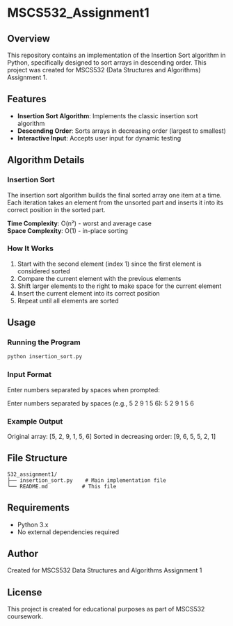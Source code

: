 # MSCS532_Assignment1

## Overview
This repository contains an implementation of the Insertion Sort algorithm in Python, specifically designed to sort arrays in descending order. This project was created for MSCS532 (Data Structures and Algorithms) Assignment 1.

## Features
- **Insertion Sort Algorithm**: Implements the classic insertion sort algorithm
- **Descending Order**: Sorts arrays in decreasing order (largest to smallest)
- **Interactive Input**: Accepts user input for dynamic testing

## Algorithm Details

### Insertion Sort
The insertion sort algorithm builds the final sorted array one item at a time. Each iteration takes an element from the unsorted part and inserts it into its correct position in the sorted part.

**Time Complexity**: O(n²) - worst and average case  
**Space Complexity**: O(1) - in-place sorting

### How It Works
1. Start with the second element (index 1) since the first element is considered sorted
2. Compare the current element with the previous elements
3. Shift larger elements to the right to make space for the current element
4. Insert the current element into its correct position
5. Repeat until all elements are sorted

## Usage

### Running the Program
```bash
python insertion_sort.py
```

### Input Format
Enter numbers separated by spaces when prompted:

Enter numbers separated by spaces (e.g., 5 2 9 1 5 6):
5 2 9 1 5 6

### Example Output
Original array: [5, 2, 9, 1, 5, 6]
Sorted in decreasing order: [9, 6, 5, 5, 2, 1]
## File Structure
```
532_assignment1/
├── insertion_sort.py    # Main implementation file
└── README.md           # This file
```

## Requirements
- Python 3.x
- No external dependencies required

## Author
Created for MSCS532 Data Structures and Algorithms Assignment 1

## License
This project is created for educational purposes as part of MSCS532 coursework.